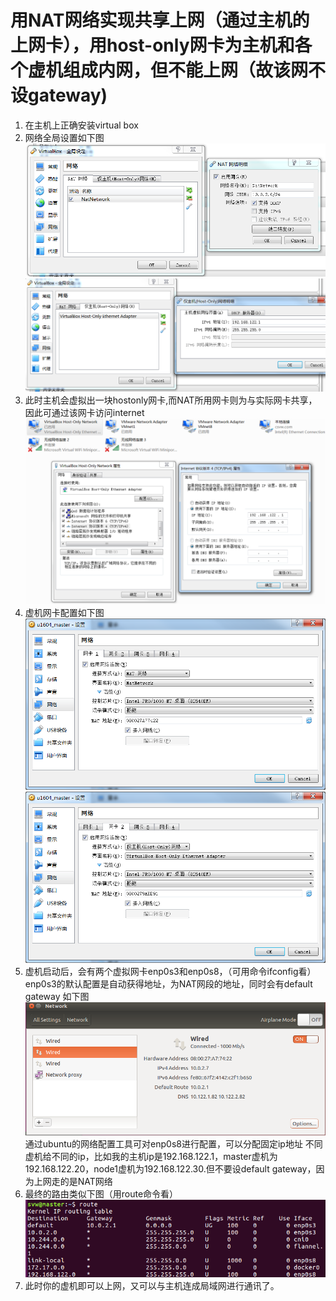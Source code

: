 # 用NAT网络实现共享上网（通过主机的上网卡），用host-only网卡为主机和各个虚机组成内网，但不能上网（故该网不设gateway)
1. 在主机上正确安装virtual box
2. 网络全局设置如下图
  ![](../image/%E5%85%A8%E5%B1%801.png)
  ![](../image/%E5%85%A8%E5%B1%802.png)
3. 此时主机会虚拟出一块hostonly网卡,而NAT所用网卡则为与实际网卡共享，因此可通过该网卡访问internet
  ![](../image/%E4%B8%BB%E6%9C%BAhostonly%E8%99%9A%E6%8B%9F%E7%BD%91%E5%8D%A1.png)
4. 虚机网卡配置如下图
  ![](../image/%E8%99%9A%E6%9C%BA%E7%BD%91%E5%8D%A1%E9%85%8D%E7%BD%AEnat.png)
  ![](../image/%E8%99%9A%E6%9C%BA%E7%BD%91%E5%8D%A1%E9%85%8D%E7%BD%AEhostonly.png)
5. 虚机启动后，会有两个虚拟网卡enp0s3和enp0s8，（可用命令ifconfig看）
  enp0s3的默认配置是自动获得地址，为NAT网段的地址，同时会有default gateway 如下图
   ![](../image/%E8%99%9A%E6%9C%BA%E7%BD%91%E5%8D%A1%E9%85%8D%E7%BD%AEnat%E5%AE%9E%E9%99%85%E5%B1%9E%E6%80%A71.png)
  通过ubuntu的网络配置工具可对enp0s8进行配置，可以分配固定ip地址
  不同虚机给不同的ip，比如我的主机ip是192.168.122.1，master虚机为192.168.122.20，node1虚机为192.168.122.30.但不要设default gateway，因为上网走的是NAT网络
6. 最终的路由类似下图（用route命令看）
  ![](../image/%E8%99%9A%E6%9C%BA%E7%BD%91%E5%8D%A1%E9%85%8D%E7%BD%AEnat%E5%AE%9E%E9%99%85%E5%B1%9E%E6%80%A7%E9%BB%98%E8%AE%A4%E8%B7%AF%E7%94%B1.png)
7. 此时你的虚机即可以上网，又可以与主机连成局域网进行通讯了。


